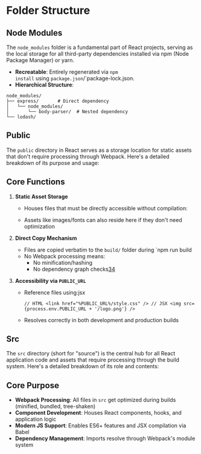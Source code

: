 # Folder Structure

## Node Modules
 The `node_modules` folder is a fundamental part of React projects, serving as the local storage for all third-party dependencies installed via npm (Node Package Manager) or yarn.

- **Recreatable**: Entirely regenerated via `npm install` using `package.json`/`package-lock.json.
- **Hierarchical Structure**:
```text
node_modules/
├── express/       # Direct dependency
│   └── node_modules/
│       └── body-parser/  # Nested dependency
└── lodash/
```

## Public
The `public` directory in React serves as a storage location for static assets that don't require processing through Webpack. Here's a detailed breakdown of its purpose and usage:

## Core Functions

1. **Static Asset Storage**
    - Houses files that must be directly accessible without compilation:
        
    - Assets like images/fonts can also reside here if they don't need optimization
2. **Direct Copy Mechanism**
    
    - Files are copied verbatim to the `build/` folder during `npm run build
    - No Webpack processing means:
        - No minification/hashing
        - No dependency graph checks[3](https://javascript.plainenglish.io/assets-and-create-react-app-whats-the-right-way-to-handle-them-a145587bd506?gi=437500e88376)[4](https://create-react-app.dev/docs/using-the-public-folder/)
    
3. **Accessibility via `PUBLIC_URL`**
    
    - Reference files using:jsx
        
        `// HTML <link href="%PUBLIC_URL%/style.css" /> // JSX <img src={process.env.PUBLIC_URL + '/logo.png'} />`
        
    - Resolves correctly in both development and production builds

## Src
The `src` directory (short for "source") is the central hub for all React application code and assets that require processing through the build system. Here's a detailed breakdown of its role and contents:

## Core Purpose

- **Webpack Processing**: All files in `src` get optimized during builds (minified, bundled, tree-shaken)
- **Component Development**: Houses React components, hooks, and application logic
- **Modern JS Support**: Enables ES6+ features and JSX compilation via Babel
- **Dependency Management**: Imports resolve through Webpack's module system

